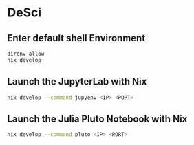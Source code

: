 # DeSci

## Enter default shell Environment

```sh
direnv allow
nix develop

```

## Launch the JupyterLab with Nix

```bash
nix develop --command jupyenv <IP> <PORT>
```

## Launch the Julia Pluto Notebook with Nix

```bash
nix develop --command pluto <IP> <PORT>
```
